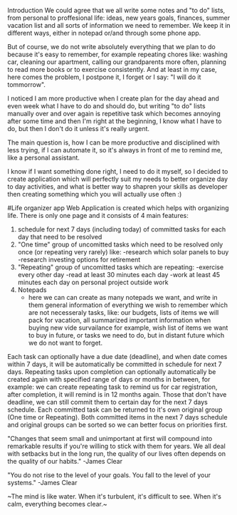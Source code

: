 Introduction
We could agree that we all write some notes and "to do" lists, from personal to proffesional life: ideas, new years goals,
finances, summer vacation list and all sorts of information we need to remember.
We keep it in different ways, either in notepad or/and through some phone app.

But of course, we do not write absolutely everything that we plan to do because it's easy to remember,
for example repeating chores like: washing car, cleaning our apartment,
calling our grandparents more often, planning to read more books or to exercise consistently.
And at least in my case, here comes the problem, I postpone it, I forget or I say: "I will do it tommorrow".

I noticed I am more productive when I create plan for the day ahead and even week what I have to do and should do, but writing
"to do" lists manually over and over again is repetitive task which becomes annoying after some time
and then I'm right at the beginning, I know what I have to do, but then I don't do it unless it's really urgent.

The main question is, how I can be more productive and disciplined with less trying, if I can automate it,
so it's always in front of me to remind me, like a personal assistant.

I know if I want something done right, I need to do it myself, so I decided to create application which will perfectly suit my needs
to better organize day to day activities, and what is better way to shapren your skills as developer then creating
something which you will actually use often :)

#Life organizer app
Web Application is created which helps with organizing life.
There is only one page and it consists of 4 main features:
1. schedule for next 7 days (including today) of committed tasks for each day that need to be resolved
2. "One time" group of uncomitted tasks which need to be resolved only once (or repeating very rarely) like:
    -research which solar panels to buy
    -research investing options for retirement
3. "Repeating" group of uncomitted tasks which are repeating:
    -exercise every other day
    -read at least 30 minutes each day
    -work at least 45 minutes each day on personal project outside work
4. Notepads
    - here we can can create as many notepads we want, and write in them general information
    of everything we wish to remember which are not necesseraly tasks, like: our budgets, lists of items
    we will pack for vacation, all summarized important information when buying new vide survailance for example,
    wish list of items we want to buy in future, or tasks we need to do, but in distant future which we do not want to forget.

Each task can optionally have a due date (deadline), and when date comes within 7 days, it will be automatically be committed in
schedule for next 7 days.
Repeating tasks upon completion can optionally automatically be created again with specified range of days or months in between,
for example: we can create repeating task to remind us for car registration, after completion, it will remind is in 12 months again.
Those that don't have deadline, we can still commit them to certain day for the next 7 days schedule.
Each committed task can be returned to it's own original group (One time or Repeating).
Both committed items in the next 7 days schedule and original groups can be sorted so we can better focus on priorities first.


"Changes that seem small and unimportant at first will compound into remarkable results if you're willing to stick with them for years. 
We all deal with setbacks but in the long run, the quality of our lives often depends on the quality of our habits."
-James Clear

"You do not rise to the level of your goals. You fall to the level of your systems."
-James Clear

~The mind is like water. When it's turbulent, it's difficult to see. When it's calm, everything becomes clear.~